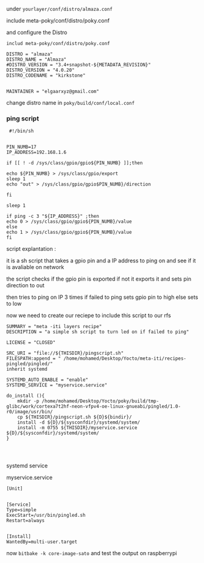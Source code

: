 under `yourlayer/conf/distro/almaza.conf`

include meta-poky/conf/distro/poky.conf

and configure the Distro 

```
includ meta-poky/conf/distro/poky.conf 

DISTRO = "almaza"
DISTRO_NAME = "Almaza"
#DISTRO_VERSION = "3.4+snapshot-${METADATA_REVISION}"
DISTRO_VERSION = "4.0.20"
DISTRO_CODENAME = "kirkstone"


MAINTAINER = "elgaarxyz@gmail.com"

```

change distro name in `poky/build/conf/local.conf`


### ping script 

```
 #!/bin/sh


PIN_NUMB=17
IP_ADDRESS=192.168.1.6

if [[ ! -d /sys/class/gpio/gpio${PIN_NUMB} ]];then

echo ${PIN_NUMB} > /sys/class/gpio/export
sleep 1
echo "out" > /sys/class/gpio/gpio$PIN_NUMB}/direction 

fi

sleep 1

if ping -c 3 "${IP_ADDRESS}" ;then
echo 0 > /sys/class/gpio/gpio${PIN_NUMB}/value
else
echo 1 > /sys/class/gpio/gpio${PIN_NUMB}/value
fi
```

script explantation :

it is a sh script that takes a gpio pin and a IP address to ping on and see if it is avaliable on network 

the script checks if the gpio pin is exported if not it exports it and sets pin direction to out 

then tries to ping on IP 3 times if failed to ping sets gpio pin to high else sets to low 

now we need to create our reciepe to include this script to our rfs 

```
SUMMARY = "meta -iti layers recipe"
DESCRIPTION = "a simple sh script to turn led on if failed to ping"

LICENSE = "CLOSED"

SRC_URI = "file://${THISDIR}/pingscript.sh"
FILESPATH:append = " /home/mohamed/Desktop/Yocto/meta-iti/recipes-pingled/pingled/"
inherit systemd

SYSTEMD_AUTO_ENABLE = "enable"
SYSTEMD_SERVICE = "myservice.service"

do_install (){
    mkdir -p /home/mohamed/Desktop/Yocto/poky/build/tmp-glibc/work/cortexa7t2hf-neon-vfpv4-oe-linux-gnueabi/pingled/1.0-r0/image/usr/bin/
    cp ${THISDIR}/pingscript.sh ${D}${bindir}/
    install -d ${D}/${sysconfdir}/systemd/system/
    install -m 0755 ${THISDIR}/myservice.service ${D}/${sysconfdir}/systemd/system/
}




```

systemd service 

myservice.service 

```
[Unit]


[Service]
Type=simple
ExecStart=/usr/bin/pingled.sh
Restart=always


[Install]
WantedBy=multi-user.target

```

now `bitbake -k core-image-sato` and test the output on raspberrypi
